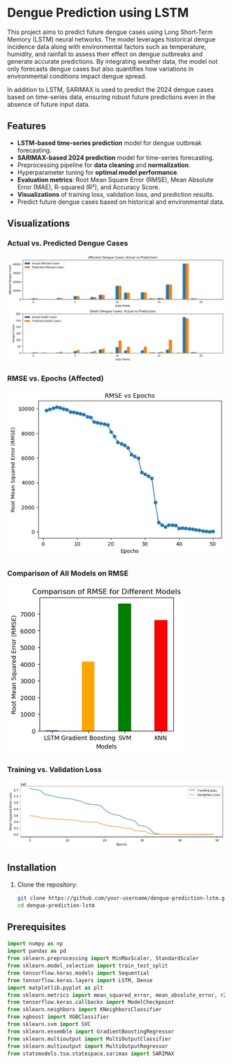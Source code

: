 # Dengue Prediction using LSTM

This project aims to predict future dengue cases using Long Short-Term Memory (LSTM) neural networks. The model leverages historical dengue incidence data along with environmental factors such as temperature, humidity, and rainfall to assess their effect on dengue outbreaks and generate accurate predictions. By integrating weather data, the model not only forecasts dengue cases but also quantifies how variations in environmental conditions impact dengue spread.

In addition to LSTM, SARIMAX is used to predict the 2024 dengue cases based on time-series data, ensuring robust future predictions even in the absence of future input data.

## Features
- **LSTM-based time-series prediction** model for dengue outbreak forecasting.
- **SARIMAX-based 2024 prediction** model for time-series forecasting.
- Preprocessing pipeline for **data cleaning** and **normalization**.
- Hyperparameter tuning for **optimal model performance**.
- **Evaluation metrics**: Root Mean Square Error (RMSE), Mean Absolute Error (MAE), R-squared (R²), and Accuracy Score.
- **Visualizations** of training loss, validation loss, and prediction results.
- Predict future dengue cases based on historical and environmental data.

## Visualizations

### Actual vs. Predicted Dengue Cases
![Actual vs Predict Dengue Cases](https://github.com/Juwel2121/Effect-of-weather-on-dengue/blob/main/images/actual%20vs%20predict%20dengue%20case.jpg)
 

### RMSE vs. Epochs (Affected)
![RMSE vs Epochs Affected](https://github.com/Juwel2121/Effect-of-weather-on-dengue/blob/main/images/RMSE%20VS%20Epochs%20affected.jpg)
 

### Comparison of All Models on RMSE
![Comparison All Models on RMSE](https://github.com/Juwel2121/Effect-of-weather-on-dengue/blob/main/images/comparism%20all%20model%20on%20RMSE.jpg)
 

### Training vs. Validation Loss
![Training vs Validation Loss](https://github.com/Juwel2121/Effect-of-weather-on-dengue/blob/main/images/training%20vs%20validation%20loss.jpg)
 

## Installation
1. Clone the repository:
   ```bash
   git clone https://github.com/your-username/dengue-prediction-lstm.git
   cd dengue-prediction-lstm

 ## Prerequisites

```python
import numpy as np
import pandas as pd
from sklearn.preprocessing import MinMaxScaler, StandardScaler
from sklearn.model_selection import train_test_split
from tensorflow.keras.models import Sequential
from tensorflow.keras.layers import LSTM, Dense
import matplotlib.pyplot as plt
from sklearn.metrics import mean_squared_error, mean_absolute_error, r2_score, accuracy_score
from tensorflow.keras.callbacks import ModelCheckpoint
from sklearn.neighbors import KNeighborsClassifier
from xgboost import XGBClassifier
from sklearn.svm import SVC
from sklearn.ensemble import GradientBoostingRegressor
from sklearn.multioutput import MultiOutputClassifier
from sklearn.multioutput import MultiOutputRegressor
from statsmodels.tsa.statespace.sarimax import SARIMAX

